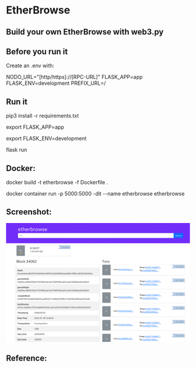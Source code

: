 # EtherBrowse

## Build your own EtherBrowse with web3.py


## Before you run it

Create an .env with:

NODO_URL="[http/https]://[RPC-URL]"
FLASK_APP=app 
FLASK_ENV=development
PREFIX_URL=/



## Run it

pip3 install -r requirements.txt

export FLASK_APP=app

export FLASK_ENV=development

flask run

## Docker:


docker build -t etherbrowse -f Dockerfile .

docker container run -p 5000:5000 -dit --name etherbrowse etherbrowse


## Screenshot:

![alt="Etherscan Webapp Screenshot"](Images/block-detail.png)


## Reference: 

